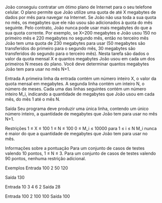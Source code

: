 João conseguiu contratar um ótimo plano de Internet para o seu telefone celular. O plano permite que João utilize uma quota de até X megabytes de dados por mês para navegar na Internet. Se João não usa toda a sua quota no mês, os megabytes que ele não usou são adicionados à quota do mês seguinte. Pelo contrato, João nunca pode usar mais megabytes do que a sua quota corrente. Por exemplo, se X=200 megabytes e João usou 150 no primeiro mês e 220 megabytes no segundo mês, então no terceiro mês João tem uma quota de 230 megabytes para usar (50 megabytes são transferidos do primeiro para o segundo mês, 30 megabytes são transferidos do segundo para o terceiro mês). Nesta tarefa são dados o valor da quota mensal X e quantos megabytes João usou em cada um dos primeiros N meses do plano. Você deve determinar quantos megabytes João tem para usar no mês N+1.

Entrada
A primeira linha da entrada contém um número inteiro X, o valor da quota mensal em megabytes. A segunda linha contém um inteiro N, o número de meses. Cada uma das linhas seguintes contém um número inteiro M_i, indicando a quantidade de megabytes que João usou em cada mês, do mês 1 até o mês N.

Saída
Seu programa deve produzir uma única linha, contendo um único número inteiro, a quantidade de megabytes que João tem para usar no mês N+1.

Restrições
1 ≤ X ≤ 100
1 ≤ N ≤ 100
0 ≤ M_i ≤ 10000 para 1 ≤ i ≤ N
M_i nunca é maior do que a quantidade de megabytes que João tem para usar no mês.

Informações sobre a pontuação
Para um conjunto de casos de testes valendo 10 pontos, 1 ≤ N ≤ 3.
Para um conjunto de casos de testes valendo 90 pontos, nenhuma restrição adicional.

Exemplos
Entrada
100
2
50
120

Saída
130
	
Entrada
10
3
4
6
2
Saída
28
	
Entrada
100
2
100
100
Saída
100
	